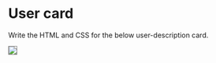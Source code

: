 # User card

Write the HTML and CSS for the below user-description card.

<img src="https://raw.githubusercontent.com/iampava/practice-exercises/master/css/user-card/user-card__example.png" style="border: 1px solid grey;">